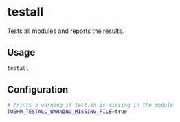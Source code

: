 # testall
Tests all modules and reports the results.

## Usage
```bash
testall
```

## Configuration
```bash
# Prints a warning if test.sh is missing in the module
TUSHM_TESTALL_WARNING_MISSING_FILE=true
```
